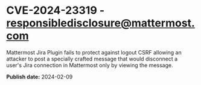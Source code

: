 # CVE-2024-23319 - responsibledisclosure@mattermost.com

Mattermost Jira Plugin fails to protect against logout CSRF allowing an attacker to post a specially crafted message that would disconnect a user's Jira connection in Mattermost only by viewing the message.

**Publish date:** 2024-02-09
